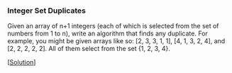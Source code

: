 ### Integer Set Duplicates

Given an array of n+1 integers (each of which is selected from the set of numbers from 1 to n), write an algorithm that finds any duplicate. For example, you might be given arrays like so: [2, 3, 3, 1, 1], [4, 1, 3, 2, 4], and [2, 2, 2, 2, 2]. All of them select from the set {1, 2, 3, 4}.

\[[Solution](solution.cpp)\]
